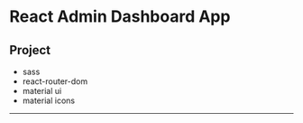 # React Admin Dashboard App

## Project
- sass 
- react-router-dom
- material ui
- material icons


***
